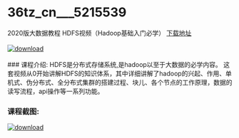 # 36tz_cn___5215539
2020版大数据教程 HDFS视频（Hadoop基础入门必学）
[下载地址](http://www.36tz.cn/article/5215539 "下载地址")
<br/></br>[![download](http://36tz.cn/muke_img/2020_10_2-11.png "下载地址")](http://www.36tz.cn/article/5215539 "下载地址")
<br/></br>### 课程介绍:
HDFS是分布式存储系统,是hadoop以至于大数据的必学内容。
这套视频从0开始讲解HDFS的知识体系，其中详细讲解了hadoop的兴起、作用、单机式、伪分布式、全分布式集群的搭建过程、块儿、各个节点的工作原理，数据的读写流程，api操作等一系列功能。

### 课程截图:
[![download](http://36tz.cn/muke_img/2020_10_1-13.png "下载地址")](http://www.36tz.cn/article/5215539 "下载地址")
